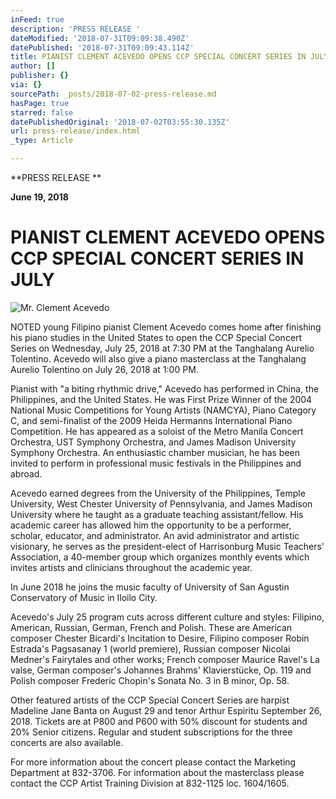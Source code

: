 ```yaml
---
inFeed: true
description: 'PRESS RELEASE '
dateModified: '2018-07-31T09:09:38.490Z'
datePublished: '2018-07-31T09:09:43.114Z'
title: PIANIST CLEMENT ACEVEDO OPENS CCP SPECIAL CONCERT SERIES IN JULY
author: []
publisher: {}
via: {}
sourcePath: _posts/2018-07-02-press-release.md
hasPage: true
starred: false
datePublishedOriginal: '2018-07-02T03:55:30.135Z'
url: press-release/index.html
_type: Article

---
```

**PRESS RELEASE **

**June 19, 2018**

# **PIANIST CLEMENT ACEVEDO OPENS CCP SPECIAL CONCERT SERIES IN JULY**
![Mr. Clement Acevedo](https://s3-us-west-2.amazonaws.com/the-grid-img/p/469256eb6e3b88fc1806430c9eb85f26455256f9.jpg)

NOTED young Filipino pianist Clement Acevedo comes home after finishing his piano studies in the United States to open the CCP Special Concert Series on Wednesday, July 25, 2018 at 7:30 PM at the Tanghalang Aurelio Tolentino. Acevedo will also give a piano masterclass at the Tanghalang Aurelio Tolentino on July 26, 2018 at 1:00 PM.

Pianist with "a biting rhythmic drive," Acevedo has performed in China, the Philippines, and the United States. He was First Prize Winner of the 2004 National Music Competitions for Young Artists (NAMCYA), Piano Category C, and semi-finalist of the 2009 Heida Hermanns International Piano Competition. He has appeared as a soloist of the Metro Manila Concert Orchestra, UST Symphony Orchestra, and James Madison University Symphony Orchestra. An enthusiastic chamber musician, he has been invited to perform in professional music festivals in the Philippines and abroad.

Acevedo earned degrees from the University of the Philippines, Temple University, West Chester University of Pennsylvania, and James Madison University where he taught as a graduate teaching assistant/fellow. His academic career has allowed him the opportunity to be a performer, scholar, educator, and administrator. An avid administrator and artistic visionary, he serves as the president-elect of Harrisonburg Music Teachers' Association, a 40-member group which organizes monthly events which invites artists and clinicians throughout the academic year.

In June 2018 he joins the music faculty of University of San Agustin Conservatory of Music in Iloilo City.

Acevedo's July 25 program cuts across different culture and styles: Filipino, American, Russian, German, French and Polish. These are American composer Chester Bicardi's Incitation to Desire, Filipino composer Robin Estrada's Pagsasanay 1 (world premiere), Russian composer Nicolai Medner's Fairytales and other works; French composer Maurice Ravel's La valse, German composer's Johannes Brahms' Klavierstücke, Op. 119 and Polish composer Frederic Chopin's Sonata No. 3 in B minor, Op. 58\.

Other featured artists of the CCP Special Concert Series are harpist Madeline Jane Banta on August 29 and tenor Arthur Espiritu September 26, 2018\. Tickets are at P800 and P600 with 50% discount for students and 20% Senior citizens. Regular and student subscriptions for the three concerts are also available.

For more information about the concert please contact the Marketing Department at 832-3706\. For information about the masterclass please contact the CCP Artist Training Division at 832-1125 loc. 1604/1605\.